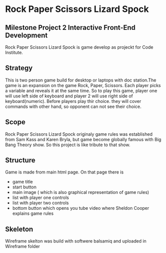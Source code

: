 # Rock Paper Scissors Lizard Spock
## Milestone Project 2 Interactive Front-End Development
Rock Paper Scissors Lizard Spock is game develop as projeckt for Code Institute.
## Strategy
This is two person game build for desktop or laptops with doc station.The game is an expansion on the game Rock, Paper, Scissors. 
Each player picks a variable and reveals it at the same time. So to play this game, player one will use left side of keyboard and
player 2 will use right side of keyboard(numeric). Before players play thir choice. they will cover commands with other hand,
so opponent can not see their choice.
## Scope
Rock Paper Scissors Lizard Spock originaly game rules was established from Sam Kass and Karen Bryla, but game 
become globally famous with Big Bang Theory show. So this project is like tribute to that show.
## Structure
Game is made from main html page. On that page there is
* game title
* start button
* main image ( which is also graphical representation of game rules)
* list with player one controls
* list with player two controls
* bottom button which opens you tube video where Sheldon Cooper explains game rules
## Skeleton
Wireframe skelton was build with softwere balsamiq and uploaded in Wireframe folder

